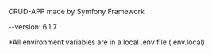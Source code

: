 CRUD-APP made by Symfony Framework

--version: 6.1.7

*All environment variables are in a local .env file (.env.local)

